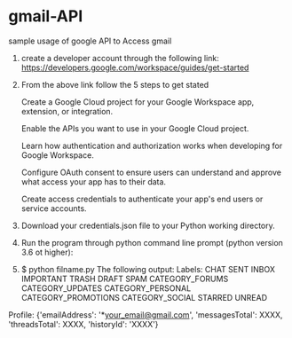# gmail-API
sample usage of google API to Access gmail

1. create a developer account through the following link: https://developers.google.com/workspace/guides/get-started
2. From the above link follow the 5 steps to get stated 

    Create a Google Cloud project for your Google Workspace app, extension, or integration.

    Enable the APIs you want to use in your Google Cloud project.

    Learn how authentication and authorization works when developing for Google Workspace.

    Configure OAuth consent to ensure users can understand and approve what access your app has to their data.

    Create access credentials to authenticate your app's end users or service accounts.
    
3. Download your credentials.json file to your Python working directory.
4. Run the program through python command line prompt (python version 3.6 ot higher):
5. $ python filname.py 
The following output: 
Labels:
CHAT
SENT
INBOX
IMPORTANT
TRASH
DRAFT
SPAM
CATEGORY_FORUMS
CATEGORY_UPDATES
CATEGORY_PERSONAL
CATEGORY_PROMOTIONS
CATEGORY_SOCIAL
STARRED
UNREAD

Profile: {'emailAddress': '*your_email@gmail.com', 'messagesTotal': XXXX, 'threadsTotal': XXXX, 'historyId': 'XXXX'}

